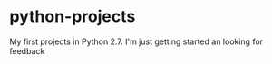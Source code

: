 # python-projects
My first projects in Python 2.7.
I'm just getting started an looking for feedback
